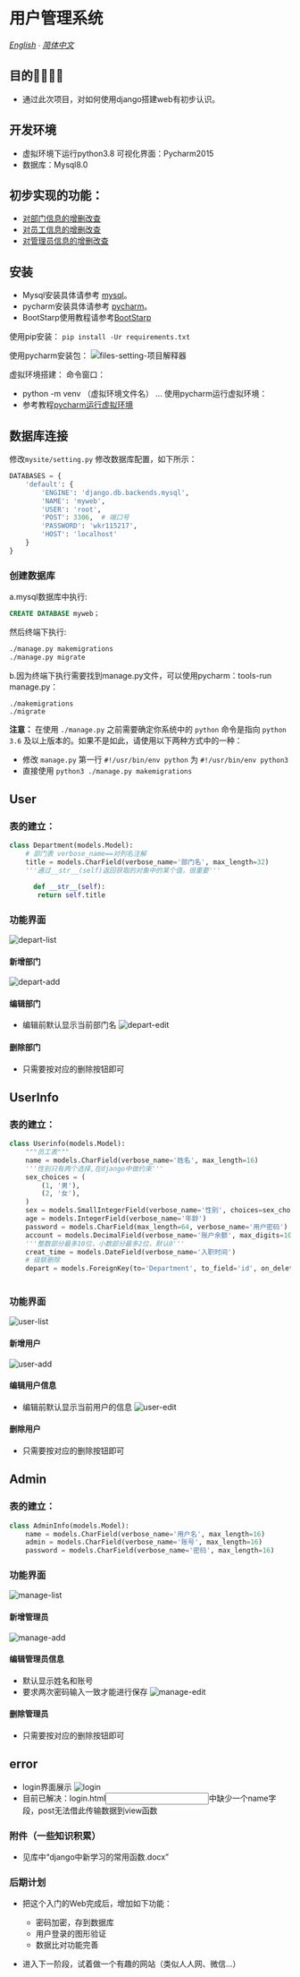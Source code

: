 # 用户管理系统
*[English](/docs/README-en.md) ∙ [简体中文](README.md)*
## 目的🙋‍♀️🙋‍♂️
- 通过此次项目，对如何使用django搭建web有初步认识。
## 开发环境
- 虚拟环境下运行python3.8 可视化界面：Pycharm2015
- 数据库：Mysql8.0
## 初步实现的功能：

- [对部门信息的增删改查](#Depart)
- [对员工信息的增删改查](#UserInfo)
- [对管理员信息的增删改查](#Admin)

## 安装
- Mysql安装具体请参考 [mysql](https://www.mysql.com/)。
- pycharm安装具体请参考 [pycharm](https://www.jetbrains.com/pycharm/)。
- BootStarp使用教程请参考[BootStarp](https://getbootstrap.com/)

使用pip安装： `pip install -Ur requirements.txt`

使用pycharm安装包：
![files-setting-项目解释器](IMG/pycharm上setting.PNG)

虚拟环境搭建：
命令窗口：
- python -m venv （虚拟环境文件名） ...
使用pycharm运行虚拟环境：
- 参考教程[pycharm运行虚拟环境](https://blog.csdn.net/xp178171640/article/details/115916940)

## 数据库连接

 修改`mysite/setting.py` 修改数据库配置，如下所示：

```python
DATABASES = {
    'default': {
        'ENGINE': 'django.db.backends.mysql',
        'NAME': 'myweb',
        'USER': 'root',
        'POST': 3306,  # 端口号
        'PASSWORD': 'wkr115217',
        'HOST': 'localhost'
    }
}
```

### 创建数据库
a.mysql数据库中执行:
```sql
CREATE DATABASE myweb； 
```

然后终端下执行:
```bash
./manage.py makemigrations
./manage.py migrate
```
b.因为终端下执行需要找到manage.py文件，可以使用pycharm：tools-run manage.py：

```
./makemigrations
./migrate
```

**注意：** 在使用 `./manage.py` 之前需要确定你系统中的 `python` 命令是指向 `python 3.6` 及以上版本的。如果不是如此，请使用以下两种方式中的一种：

- 修改 `manage.py` 第一行 `#!/usr/bin/env python` 为 `#!/usr/bin/env python3`
- 直接使用 `python3 ./manage.py makemigrations`

## User

### 表的建立：
``` python
class Department(models.Model):
    # 部门表 verbose_name==对列名注解
    title = models.CharField(verbose_name='部门名', max_length=32)
    '''通过__str__(self)返回获取的对象中的某个值，很重要'''

 	  def __str__(self):
       return self.title
```
### 功能界面
![depart-list](IMG/depart_list.png)

#### 新增部门
![depart-add](IMG/depart_add.png)

#### 编辑部门
- 编辑前默认显示当前部门名
![depart-edit](IMG/depart_edit.png)

#### 删除部门
- 只需要按对应的删除按钮即可

## UserInfo

### 表的建立：
``` python
class Userinfo(models.Model):
    """员工表"""
    name = models.CharField(verbose_name='姓名', max_length=16)
    '''性别只有两个选择,在django中做约束'''
    sex_choices = (
        (1, '男'),
        (2, '女'),
    )
    sex = models.SmallIntegerField(verbose_name='性别', choices=sex_choices)
    age = models.IntegerField(verbose_name='年龄')
    password = models.CharField(max_length=64, verbose_name='用户密码')
    account = models.DecimalField(verbose_name='账户余额', max_digits=10, decimal_places=2, default=0)
    '''整数部分最多10位，小数部分最多2位，默认0'''
    creat_time = models.DateField(verbose_name='入职时间')
    # 级联删除
    depart = models.ForeignKey(to='Department', to_field='id', on_delete=models.CASCADE)
   
```
### 功能界面
![user-list](IMG/user_list.png)

#### 新增用户
![user-add](IMG/user_add.png)

#### 编辑用户信息
- 编辑前默认显示当前用户的信息
![user-edit](IMG/user_edit.png)

#### 删除用户
- 只需要按对应的删除按钮即可

## Admin

### 表的建立：
``` python
class AdminInfo(models.Model):
    name = models.CharField(verbose_name='用户名', max_length=16)
    admin = models.CharField(verbose_name='账号', max_length=16)
    password = models.CharField(verbose_name='密码', max_length=16)

```
### 功能界面
![manage-list](IMG/manage_list.png)

#### 新增管理员
![manage-add](IMG/manage_add.png)

#### 编辑管理员信息
- 默认显示姓名和账号
- 要求两次密码输入一致才能进行保存
![manage-edit](IMG/manage_edit.png)

#### 删除管理员
- 只需要按对应的删除按钮即可

## error
- login界面展示
![login](IMG/login_list.png)
- 目前已解决：login.html<input>中缺少一个name字段，post无法借此传输数据到view函数


### 附件（一些知识积累）
- 见库中“django中新学习的常用函数.docx”

### 后期计划
- 把这个入门的Web完成后，增加如下功能：
   - 密码加密，存到数据库
   - 用户登录的图形验证
   - 数据比对功能完善
  
- 进入下一阶段，试着做一个有趣的网站（类似人人网、微信...）






